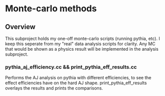 # Monte-carlo methods

## Overview
This subproject holds my one-off monte-carlo scripts (running pythia, etc). I keep this seperate from my "real" data analysis scripts for
clarity. Any MC that would be shown as a physics result will be implemented in the analysis subproject.

### pythia_aj_efficiency.cc && print_pythia_eff_results.cc
Performs the AJ analysis on pythia with different efficiencies, to see the effect efficiencies have on the hard AJ shape.
print_pythia_eff_results overlays the results and prints the comparisons.
